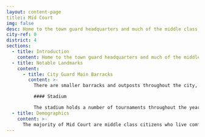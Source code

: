 ```yaml
---
layout: content-page
title:: Mid Court
img: false
desc: Home to the town guard headquarters and much of the middle class, Mid Court is a safe and prosperous district within the city.
city-ref: 0
district: 4
sections:
  - title: Introduction
    content: Home to the town guard headquarters and much of the middle class, Mid Court is a safe and prosperous district within the city.
  - title: Notable Landmarks
    content:
      - title: City Guard Main Barracks
        content: >-
          There are smaller barracks and outposts throughout the city, but the main barracks and headquarters of the city guard is stationed along March Line just within the boundaries of the Mid Court district. Runners frequently go in and out of the barracks carrying messages and order to and from other barracks and Castle Caan. The barracks also features a large armory, training ground, and stadium.

          #### Stadium

          The stadium holds a number of tournaments throughout the year. Generally coinciding with different festivals and celebrations. Tournaments feature competitions such as jousting, sword fighting, beast slaying, and more. They feature both towns guard and adventurers alike.
  - title: Demographics
    content: >-
      The majority of Mid Court are middle class citizens who live comfortable, modest lives. The residents generally include skilled tradespeople, families of towns guards, mid-level merchants, successful sailors, etc. it is considered a relatively safe area.
---
```

